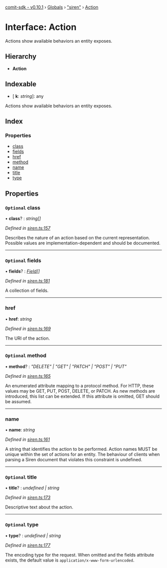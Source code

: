 [comit-sdk - v0.10.1](../README.md) › [Globals](../globals.md) › ["siren"](../modules/_siren_.md) › [Action](_siren_.action.md)

# Interface: Action

Actions show available behaviors an entity exposes.

## Hierarchy

* **Action**

## Indexable

* \[ **k**: *string*\]: any

Actions show available behaviors an entity exposes.

## Index

### Properties

* [class](_siren_.action.md#optional-class)
* [fields](_siren_.action.md#optional-fields)
* [href](_siren_.action.md#href)
* [method](_siren_.action.md#optional-method)
* [name](_siren_.action.md#name)
* [title](_siren_.action.md#optional-title)
* [type](_siren_.action.md#optional-type)

## Properties

### `Optional` class

• **class**? : *string[]*

*Defined in [siren.ts:157](https://github.com/comit-network/comit-js-sdk/blob/68ef370/src/siren.ts#L157)*

Describes the nature of an action based on the current representation. Possible values are implementation-dependent and should be documented.

___

### `Optional` fields

• **fields**? : *[Field](_siren_.field.md)[]*

*Defined in [siren.ts:181](https://github.com/comit-network/comit-js-sdk/blob/68ef370/src/siren.ts#L181)*

A collection of fields.

___

###  href

• **href**: *string*

*Defined in [siren.ts:169](https://github.com/comit-network/comit-js-sdk/blob/68ef370/src/siren.ts#L169)*

The URI of the action.

___

### `Optional` method

• **method**? : *"DELETE" | "GET" | "PATCH" | "POST" | "PUT"*

*Defined in [siren.ts:165](https://github.com/comit-network/comit-js-sdk/blob/68ef370/src/siren.ts#L165)*

An enumerated attribute mapping to a protocol method. For HTTP, these values may be GET, PUT, POST, DELETE, or PATCH. As new methods are introduced, this list can be extended. If this attribute is omitted, GET should be assumed.

___

###  name

• **name**: *string*

*Defined in [siren.ts:161](https://github.com/comit-network/comit-js-sdk/blob/68ef370/src/siren.ts#L161)*

A string that identifies the action to be performed. Action names MUST be unique within the set of actions for an entity. The behaviour of clients when parsing a Siren document that violates this constraint is undefined.

___

### `Optional` title

• **title**? : *undefined | string*

*Defined in [siren.ts:173](https://github.com/comit-network/comit-js-sdk/blob/68ef370/src/siren.ts#L173)*

Descriptive text about the action.

___

### `Optional` type

• **type**? : *undefined | string*

*Defined in [siren.ts:177](https://github.com/comit-network/comit-js-sdk/blob/68ef370/src/siren.ts#L177)*

The encoding type for the request. When omitted and the fields attribute exists, the default value is `application/x-www-form-urlencoded`.
